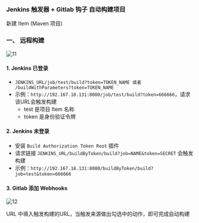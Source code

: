 ### Jenkins 触发器 + Gitlab 钩子  自动构建项目
新建 Item (Maven 项目)
### 一、 远程构建
![11](https://fgq233.github.io/imgs/jenkins/011.png)

#### 1. Jenkins 已登录
* `JENKINS_URL/job/test/build?token=TOKEN_NAME 或者 /buildWithParameters?token=TOKEN_NAME`
* 示例：`http://192.167.18.131:8080/job/test/build?token=666666`，请求该URL会触发构建 
  * test 是项目 Item 名称
  * token 是身份验证令牌


#### 2. Jenkins 未登录
* 安装 `Build Authorization Token Root` 插件 
* 请求链接 `JENKINS_URL/buildByToken/build?job=NAME&token=SECRET` 会触发构建
* 示例：`http://192.167.18.131:8080/buildByToken/build?job=test&token=666666`
   


#### 3. Gitlab 添加 Webhooks
![12](https://fgq233.github.io/imgs/jenkins/012.png)

URL 中填入触发构建的URL，当触发来源做出勾选中的动作，即可完成自动构建
